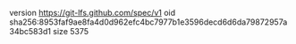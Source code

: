 version https://git-lfs.github.com/spec/v1
oid sha256:8953faf9ae8fa4d0d962efc4bc7977b1e3596decd6d6da79872957a34bc583d1
size 5375
